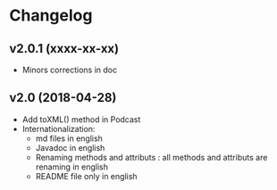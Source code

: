 # Changelog

## v2.0.1 (xxxx-xx-xx)

- Minors corrections in doc

## v2.0 (2018-04-28)

- Add toXML() method in Podcast
- Internationalization:
    - md files in english
    - Javadoc in english
    - Renaming methods and attributs : all methods and attributs are renaming in english
    - README file only in english